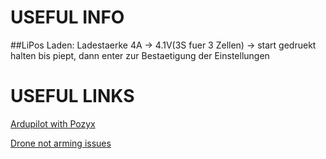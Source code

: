 # USEFUL INFO
##LiPos Laden:
Ladestaerke 4A -> 4.1V(3S fuer 3 Zellen) -> start gedruekt halten bis piept, dann enter zur Bestaetigung der Einstellungen

# USEFUL LINKS

[Ardupilot with Pozyx](http://ardupilot.org/copter/docs/common-pozyx.html)

[Drone not arming issues](https://github.com/iNavFlight/inav/wiki/%22Something%22-is-disabled----Reasons)
